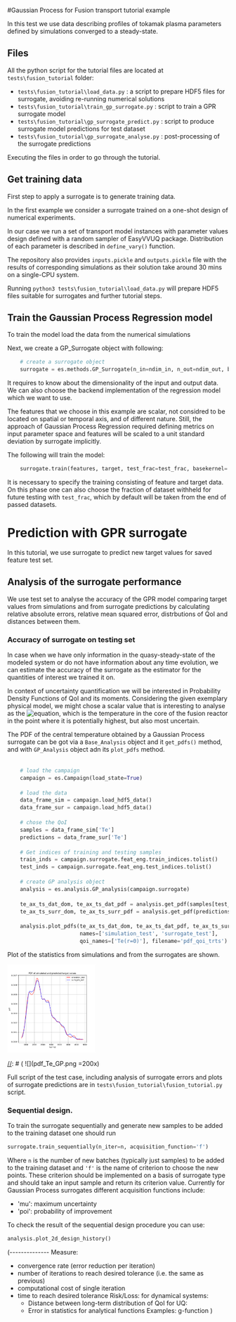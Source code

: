 
#Gaussian Process for Fusion transport tutorial example

In this test we use data describing profiles of tokamak plasma parameters defined by simulations converged
to a steady-state.

## Files

All the python script for the tutorial files are located at `tests\fusion_tutorial` folder:

+ `tests\fusion_tutorial\load_data.py` : a script to prepare HDF5 files for surrogate, avoiding re-running numerical solutions
+ `tests\fusion_tutorial\train_gp_surrogate.py` : script to train a GPR surrogate model
+ `tests\fusion_tutorial\gp_surrogate_predict.py` : script to produce surrogate model predictions for test dataset
+ `tests\fusion_tutorial\gp_surrogate_analyse.py`  : post-processing of the surrogate predictions

Executing the files in order to go through the tutorial.

## Get training data 

First step to apply a surrogate is to generate training data.

In the first example we consider a surrogate trained on a one-shot design of numerical experiments.

In our case we run a set of transport model instances with parameter values design defined
with a random sampler of EasyVVUQ package.
Distribution of each parameter is described in  `define_vary()` function.

The repository also provides `inputs.pickle` and `outputs.pickle` file with the results of corresponding simulations
as their solution take around 30 mins on a single-CPU system.

Running `python3 tests\fusion_tutorial\load_data.py` will prepare HDF5 files suitable for surrogates 
and further tutorial steps.

## Train the Gaussian Process Regression model

To train the model load the data from the numerical simulations 

Next, we create a GP_Surrogate object with following:

```python
    # create a surrogate object
    surrogate = es.methods.GP_Surrogate(n_in=ndim_in, n_out=ndim_out, backend='scikit-learn')
```

It requires to know about the dimensionality of the input and output data. We can also choose the backend 
implementation of the regression model which we want to use.

The features that we choose in this example are scalar, not considred to be located on spatial or temporal axis, and 
of different nature. Still, the approach of Gaussian Process Regression required defining metrics on input parameter 
space and features will be scaled to a unit standard deviation by surrogate implicitly.

The following will train the model:

```python
    surrogate.train(features, target, test_frac=test_frac, basekernel='Matern', noize='fit')
```

It is necessary to specify the training consisting of feature and target data. On this phase one can also choose
the fraction of dataset withheld for future testing with `test_frac`, which by default will be taken from 
the end of passed datasets.

# Prediction with GPR surrogate

In this tutorial, we use surrogate to predict new target values for saved feature test set.

## Analysis of the surrogate performance

We use test set to analyse the accuracy of the GPR model comparing target values from simulations and from 
surrogate predictions by calculating relative absolute errors, relative mean squared error, distrbutions of QoI
and distances between them.

### Accuracy of surrogate on testing set

In case when we have only information in the quasy-steady-state of the modeled system or do not have information
about any time evolution, we can estimate the accuracy of the surrogate as the estimator for the quantities of 
interest we trained it on.

In context of uncertainty quantification we will be interested in Probability Density Functions of QoI and its moments.
Considering the given exemplary physical model, we might chose a scalar value that is interesting to analyse as
the ![equation](https://latex.codecogs.com/svg.image?%5Cinline%20T_%7Be%7D(%5Crho=0)), which is the temperature in the
core of the fusion reactor in the point where it is
potentially highest, but also most uncertain.

The PDF of the central temperature obtained by a Gaussian Process surrogate can be got via a
`Base_Analysis` object and it `get_pdfs()` method, and with `GP_Analysis` object adn its `plot_pdfs` method.

```python
    
    # load the campaign
    campaign = es.Campaign(load_state=True)

    # load the data
    data_frame_sim = campaign.load_hdf5_data()
    data_frame_sur = campaign.load_hdf5_data()

    # chose the QoI
    samples = data_frame_sim['Te']
    predictions = data_frame_sur['Te']
    
    # Get indices of training and testing samples
    train_inds = campaign.surrogate.feat_eng.train_indices.tolist()
    test_inds = campaign.surrogate.feat_eng.test_indices.tolist()

    # create GP analysis object
    analysis = es.analysis.GP_analysis(campaign.surrogate)

    te_ax_ts_dat_dom, te_ax_ts_dat_pdf = analysis.get_pdf(samples[test_inds][:, 0])
    te_ax_ts_surr_dom, te_ax_ts_surr_pdf = analysis.get_pdf(predictions[test_inds][:, 0])

    analysis.plot_pdfs(te_ax_ts_dat_dom, te_ax_ts_dat_pdf, te_ax_ts_surr_dom, te_ax_ts_surr_pdf,
                       names=['simulation_test', 'surrogate_test'],
                       qoi_names=['Te(r=0)'], filename='pdf_qoi_trts')

``` 

Plot of the statistics from simulations and from the surrogates are shown.

<img src="pdf_Te_GP.png" alt="plot" width="200"/>

[//]: # ( ![](pdf_Te_GP.png =200x) 

Full script of the test case, including analysis of surrogate errors and plots of surrogate predictions are in 
`tests\fusion_tutorial\fusion_tutorial.py` script.

### Sequential design.

To train the surrogate sequentially and generate new samples to be added to the training dataset one should run

```python
surrogate.train_sequentially(n_iter=n, acquisition_function='f')
```

Where `n` is the number of new batches (typically just samples) to be added to the training dataset
and `'f'` is the name of criterion to choose the new points. 
These criterion should be implemented on a basis of surrogate type and should take an input sample and return
its criterion value.
Currently for Gaussian Process surrogates different acquisition functions include:
+ 'mu': maximum uncertainty
+ 'poi': probability of improvement 

To check the result of the sequential design procedure you can use:

```python
analysis.plot_2d_design_history()
```

[//]: #
(--------------
Measure:
 - convergence rate \(error reduction per iteration\)
 - number of iterations to reach desired tolerance \(i.e. the same as previous\)
 - computational cost of single iteration
 - time to reach desired tolerance 
 Risk/Loss:
  for dynamical systems:
   - Distance between long-term distribution of QoI
   for UQ:
   - Error in statistics for analytical functions
 Examples:
   g-function
   )